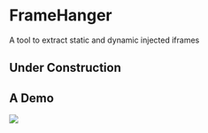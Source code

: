 # FrameHanger
A tool to extract static and dynamic injected iframes 

## Under Construction



## A Demo

![](https://github.com/ririhedou/FrameHanger/blob/master/benchmark/demo.gif)